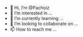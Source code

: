 - 👋 Hi, I’m @Pachoiz
- 👀 I’m interested in ...
- 🌱 I’m currently learning ...
- 💞️ I’m looking to collaborate on ...
- 📫 How to reach me ...

<!---
Pachoiz/Pachoiz is a ✨ special ✨ repository because its `README.md` (this file) appears on your GitHub profile.
You can click the Preview link to take a look at your changes.
--->
